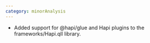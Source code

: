 ```yaml
---
category: minorAnalysis
---
```

* Added support for @hapi/glue and Hapi plugins to the frameworks/Hapi.qll library.
